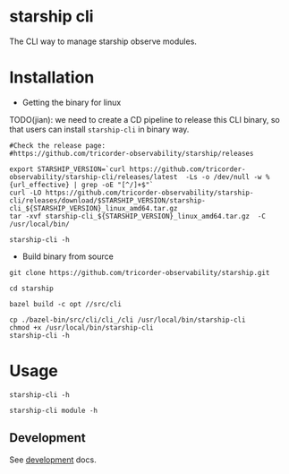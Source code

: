 # starship cli
The CLI way to manage starship observe modules.

# Installation
- Getting the binary for linux

TODO(jian): we need to create a CD pipeline to release this CLI binary, so that users can install `starship-cli` in binary way. 

```shell
#Check the release page:
#https://github.com/tricorder-observability/starship/releases

export STARSHIP_VERSION=`curl https://github.com/tricorder-observability/starship-cli/releases/latest  -Ls -o /dev/null -w %{url_effective} | grep -oE "[^/]+$"`
curl -LO https://github.com/tricorder-observability/starship-cli/releases/download/$STARSHIP_VERSION/starship-cli_${STARSHIP_VERSION}_linux_amd64.tar.gz
tar -xvf starship-cli_${STARSHIP_VERSION}_linux_amd64.tar.gz  -C /usr/local/bin/

starship-cli -h
```

- Build binary from source

```shell
git clone https://github.com/tricorder-observability/starship.git

cd starship

bazel build -c opt //src/cli

cp ./bazel-bin/src/cli/cli_/cli /usr/local/bin/starship-cli
chmod +x /usr/local/bin/starship-cli
starship-cli -h
```

# Usage

```shell
starship-cli -h

starship-cli module -h
```

## Development

See [development](./DEVELOPMENT.md) docs.
